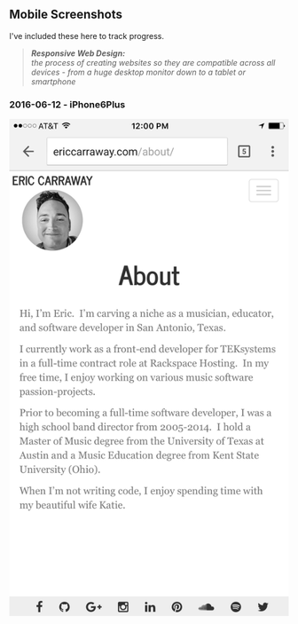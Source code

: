 ## Mobile Screenshots
I've included these here to track progress.

> _**Responsive Web Design:**<br>
the process of creating websites so they
are compatible across all devices - from a huge desktop monitor down
to a tablet or smartphone_

### 2016-06-12 - iPhone6Plus
![2016-06-12 - iPhone6Plus](./2016-06-12-iPhone6Plus.png)
